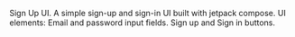 Sign Up UI.
A simple sign-up and sign-in UI built with jetpack compose.
UI elements:
  Email and password input fields.
  Sign up and Sign in buttons.
